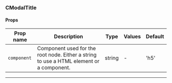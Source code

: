 ### CModalTitle

#### Props

| Prop name              | Description                                                                             | Type   | Values | Default |
| ---------------------- | --------------------------------------------------------------------------------------- | ------ | ------ | ------- |
| <code>component</code> | Component used for the root node. Either a string to use a HTML element or a component. | string | -      | 'h5'    |

---
